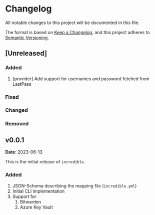 # Changelog

All notable changes to this project will be documented in this file.

The format is based on [Keep a Changelog](https://keepachangelog.com/en/1.0.0/),
and this project adheres to [Semantic Versioning](https://semver.org/spec/v2.0.0.html).

## [Unreleased]

###  Added
1. [provider] Add support for usernames and password fetched from LastPass
### Fixed
### Changed
### Removed

<!-- Unreleased Template
###  Added
### Fixed
### Changed
### Removed
--->

<!-- Version Template
## vMAJOR.MINOR.PATCH
**Date**: YYYY-MM-DD

General description

COPY FROM UNRELEASED
--->

## v0.0.1
**Date**: 2023-06-13

This is the initial release of `incredible`.

###  Added
1. JSON-Schema describing the mapping file (`incredible.yml`)
2. Initial CLI implementation
3. Support for 
   1. Bitwarden
   2. Azure Key Vault